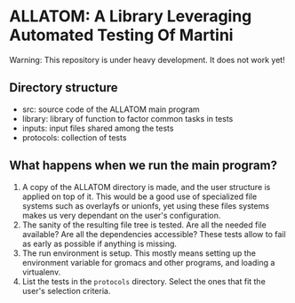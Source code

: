 # ALLATOM: A Library Leveraging Automated Testing Of Martini

Warning: This repository is under heavy development. It does not work yet!

## Directory structure

* src: source code of the ALLATOM main program
* library: library of function to factor common tasks in tests
* inputs: input files shared among the tests
* protocols: collection of tests 

## What happens when we run the main program?

1. A copy of the ALLATOM directory is made, and the user structure is applied on top of it. This would be a good use of specialized file systems such as overlayfs or unionfs, yet using these files systems makes us very dependant on the user's configuration.
2. The sanity of the resulting file tree is tested. Are all the needed file available? Are all the dependencies accessible? These tests allow to fail as early as possible if anything is missing.
3. The run environment is setup. This mostly means setting up the environment variable for gromacs and other programs, and loading a virtualenv.
4. List the tests in the `protocols` directory. Select the ones that fit the user's selection criteria.
